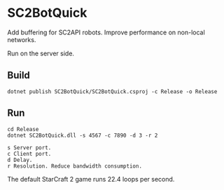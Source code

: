 # SC2BotQuick

Add buffering for SC2API robots. Improve performance on non-local networks.

Run on the server side.

## Build

```
dotnet publish SC2BotQuick/SC2BotQuick.csproj -c Release -o Release
```

## Run

```
cd Release
dotnet SC2BotQuick.dll -s 4567 -c 7890 -d 3 -r 2
```

```
s Server port.
c Client port.
d Delay.
r Resolution. Reduce bandwidth consumption.
```

The default StarCraft 2 game runs 22.4 loops per second.
